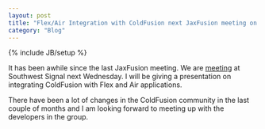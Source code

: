 ```yaml
---
layout: post
title: "Flex/Air Integration with ColdFusion next JaxFusion meeting on Wednesday"
category: "Blog"
---
```

{% include JB/setup %}

It has been awhile since the last JaxFusion meeting. We are [meeting](http://www.jaxfusion.org/meeting.cfm) at Southwest Signal next Wednesday. I will be giving a presentation on integrating ColdFusion with Flex and Air applications.

There have been a lot of changes in the ColdFusion community in the last couple of months and I am looking forward to meeting up with the developers in the group.
